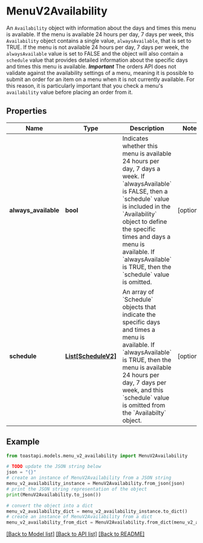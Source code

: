 # MenuV2Availability

An `Availability` object with information about the days and times this menu is available. If the menu is available 24 hours per day, 7 days per week, this `Availability` object contains a single value, `alwaysAvailable`, that is set to TRUE. If the menu is not available 24 hours per day, 7 days per week, the `alwaysAvailable` value is set to FALSE and the object will also contain a `schedule` value that provides detailed information about the specific days and times this menu is available.  **_Important_** The orders API does not validate against the availability settings of a menu, meaning it is possible to submit an order for an item on a menu when it is not currently available. For this reason, it is particularly important that you check a menu's `availability` value before placing an order from it. 

## Properties

Name | Type | Description | Notes
------------ | ------------- | ------------- | -------------
**always_available** | **bool** | Indicates whether this menu is available 24 hours per day, 7 days a week. If &#x60;alwaysAvailable&#x60; is FALSE, then a &#x60;schedule&#x60; value is included in the &#x60;Availability&#x60; object to define the specific times and days a menu is available. If &#x60;alwaysAvailable&#x60; is TRUE, then the &#x60;schedule&#x60; value is omitted.  | [optional] 
**schedule** | [**List[ScheduleV2]**](ScheduleV2.md) | An array of &#x60;Schedule&#x60; objects that indicate the specific days and times a menu is available. If &#x60;alwaysAvailable&#x60; is TRUE, then the menu is available 24 hours per day, 7 days per week, and this &#x60;schedule&#x60; value is omitted from the &#x60;Availabilty&#x60; object.  | [optional] 

## Example

```python
from toastapi.models.menu_v2_availability import MenuV2Availability

# TODO update the JSON string below
json = "{}"
# create an instance of MenuV2Availability from a JSON string
menu_v2_availability_instance = MenuV2Availability.from_json(json)
# print the JSON string representation of the object
print(MenuV2Availability.to_json())

# convert the object into a dict
menu_v2_availability_dict = menu_v2_availability_instance.to_dict()
# create an instance of MenuV2Availability from a dict
menu_v2_availability_from_dict = MenuV2Availability.from_dict(menu_v2_availability_dict)
```
[[Back to Model list]](../README.md#documentation-for-models) [[Back to API list]](../README.md#documentation-for-api-endpoints) [[Back to README]](../README.md)


